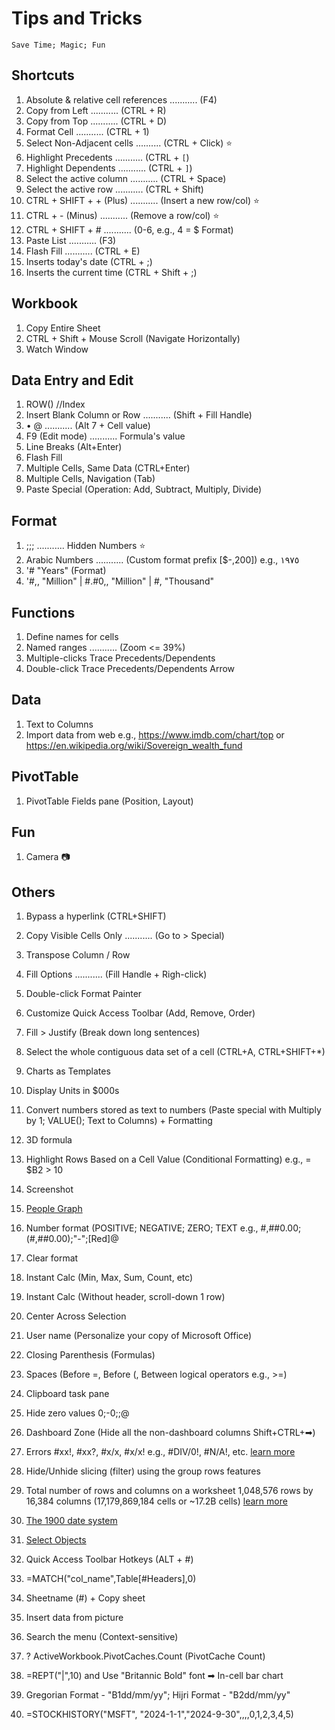 # Tips and Tricks
`
Save Time; Magic; Fun
`

## Shortcuts
1. Absolute & relative cell references ........... (F4)
1. Copy from Left ........... (CTRL + R)
1. Copy from Top ........... (CTRL + D)
1. Format Cell ........... (CTRL + 1)
1. Select Non-Adjacent cells .......... (CTRL + Click) ⭐
1. Highlight Precedents ........... (CTRL + `[`)
1. Highlight Dependents ........... (CTRL + `]`)
1. Select the active column ........... (CTRL + Space)
1. Select the active row ........... (CTRL + Shift)
1. CTRL + SHIFT + + (Plus) ........... (Insert a new row/col) ⭐
1. CTRL + - (Minus) ........... (Remove a row/col) ⭐
1. CTRL + SHIFT + # ........... (0-6, e.g., 4 = $ Format)
1. Paste List ........... (F3) 
1. Flash Fill ........... (CTRL + E)
1. Inserts today's date (CTRL + ;)
1. Inserts the current time (CTRL + Shift + ;)


## Workbook
1. Copy Entire Sheet
1. CTRL + Shift + Mouse Scroll (Navigate Horizontally)
1. Watch Window

## Data Entry and Edit
1. ROW() //Index
1. Insert Blank Column or Row ........... (Shift + Fill Handle)
1. • @  ........... (Alt 7 + Cell value)
1. F9 (Edit mode) ........... Formula's value
1. Line Breaks (Alt+Enter)
1. Flash Fill
1. Multiple Cells, Same Data (CTRL+Enter)
1. Multiple Cells, Navigation (Tab)
1. Paste Special (Operation: Add, Subtract, Multiply, Divide)

## Format
1. ;;; ........... Hidden Numbers ⭐
1. Arabic Numbers ........... (Custom format prefix [$-,200]) e.g., ١٩٧٥
1. '# "Years" (Format)
1. '#,, "Million" | #.#0,, "Million" | #, "Thousand"

## Functions
1. Define names for cells
1. Named ranges ........... (Zoom <= 39%)
1. Multiple-clicks Trace Precedents/Dependents 
1. Double-click Trace Precedents/Dependents Arrow

## Data
1. Text to Columns
1. Import data from web e.g., https://www.imdb.com/chart/top or https://en.wikipedia.org/wiki/Sovereign_wealth_fund

## PivotTable
1. PivotTable Fields pane (Position, Layout)


## Fun
1. Camera 📷


## Others
1. Bypass a hyperlink (CTRL+SHIFT)

1. Copy Visible Cells Only ........... (Go to > Special)
1. Transpose Column / Row
1. Fill Options ........... (Fill Handle + Righ-click)

1. Double-click Format Painter
1. Customize Quick Access Toolbar (Add, Remove, Order)

1. Fill > Justify (Break down long sentences)
1. Select the whole contiguous data set of a cell (CTRL+A, CTRL+SHIFT+*)


1. Charts as Templates
1. Display Units in $000s
1. Convert numbers stored as text to numbers (Paste special with Multiply by 1; VALUE(); Text to Columns) + Formatting
1. 3D formula 
1. Highlight Rows Based on a Cell Value (Conditional Formatting) e.g., = $B2 > 10
1. Screenshot 
1. [People Graph](https://appsource.microsoft.com/en-us/product/office/wa104104476?tab=overview)
1. Number format (POSITIVE; NEGATIVE; ZERO; TEXT e.g., #,##0.00;(#,##0.00);"-";[Red]@
1. Clear format



1. Instant Calc (Min, Max, Sum, Count, etc)
1. Instant Calc (Without header, scroll-down 1 row)
1. Center Across Selection
1. User name (Personalize your copy of Microsoft Office)
1. Closing Parenthesis (Formulas)
1. Spaces (Before =, Before (, Between logical operators e.g., >=)
1. Clipboard task pane
1. Hide zero values 0;-0;;@
1. Dashboard Zone (Hide all the non-dashboard columns Shift+CTRL+➡)
1. Errors #xx!, #xx?, #x/x, #x/x! e.g., #DIV/0!, #N/A!, etc. [learn more](https://www.dummies.com/article/technology/software/microsoft-products/excel/excel-error-messages-to-get-to-know-139082)
1. Hide/Unhide slicing (filter) using the group rows features
1. Total number of rows and columns on a worksheet 1,048,576 rows by 16,384 columns (17,179,869,184 cells or ~17.2B cells) [learn more](https://support.microsoft.com/en-us/office/excel-specifications-and-limits-1672b34d-7043-467e-8e27-269d656771c3)
1. [The 1900 date system](https://support.microsoft.com/en-us/office/date-systems-in-excel-e7fe7167-48a9-4b96-bb53-5612a800b487)


1. [Select Objects](https://support.microsoft.com/en-us/office/select-a-shape-or-other-object-8db4e2f6-873a-46a7-87cb-fbb998a1f955)
1. Quick Access Toolbar Hotkeys (ALT + #)
1. =MATCH("col_name",Table[#Headers],0)
1. Sheetname (#) + Copy sheet
1. Insert data from picture
1. Search the menu (Context-sensitive)

1. ? ActiveWorkbook.PivotCaches.Count (PivotCache Count)
1. =REPT("|",10) and Use "Britannic Bold" font ➡ In-cell bar chart
1. Gregorian Format - "B1dd/mm/yy"; Hijri Format - "B2dd/mm/yy"
1. =STOCKHISTORY("MSFT", "2024-1-1","2024-9-30",,,,0,1,2,3,4,5)


